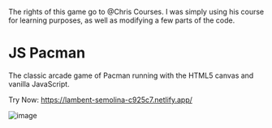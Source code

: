 The rights of this game go to @Chris Courses. I was simply using his course for learning purposes, as well as modifying a few parts of the code.

# JS Pacman
The classic arcade game of Pacman running with the HTML5 canvas and vanilla JavaScript.

Try Now: https://lambent-semolina-c925c7.netlify.app/

![image](https://user-images.githubusercontent.com/107896951/176497696-1ec4c85c-ad2d-4612-be70-424803352bec.png)
